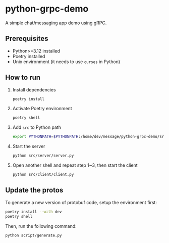 # python-grpc-demo

A simple chat/messaging app demo using gRPC.

## Prerequisites

- Python>=3.12 installed
- Poetry installed
- Unix environment (it needs to use `curses` in Python)

## How to run

1. Install dependencies
    ```sh
    poetry install
    ```
2. Activate Poetry environment
    ```sh
    poetry shell
    ```
3. Add `src` to Python path
    ```sh
    export PYTHONPATH=$PYTHONPATH:/home/dev/message/python-grpc-demo/src
    ```
4. Start the server
    ```sh
    python src/server/server.py
    ```
5. Open another shell and repeat step 1~3, then start the client
    ```sh
    python src/client/client.py
    ```

## Update the protos

To generate a new version of protobuf code, setup the environment first:

```sh
poetry install --with dev
poetry shell
```

Then, run the following command:

```sh
python script/generate.py
```
